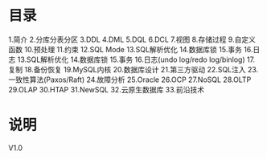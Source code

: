 # 目录
1.简介
2.分库分表分区
3.DDL
4.DML
5.DQL
6.DCL
7.视图
8.存储过程
9.自定义函数
10.预处理
11.约束
12.SQL Mode
13.SQL解析优化
14.数据库锁
15.事务
16.日志
13.SQL解析优化
14.数据库锁
15.事务
16.日志(undo log/redo log/binlog)
17.复制
18.备份恢复
19.MySQL内核
20.数据库设计
21.第三方驱动
22.SQL注入
23.一致性算法(Paxos/Raft)
24.故障分析
25.Oracle
26.OCP
27.NoSQL
28.OLTP
29.OLAP
30.HTAP
31.NewSQL
32.云原生数据库
33.前沿技术


# 说明
V1.0
